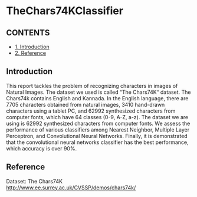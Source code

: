 # TheChars74KClassifier

## CONTENTS
-  [1. Introduction](#1)
-  [2. Reference](#2)

## Introduction <a id='1'></a>

This report tackles the problem of recognizing characters in images of Natural Images. The dataset we used is called “The Chars74K“ dataset. The Chars74k contains English and Kannada. In the English language, there are 7705 characters obtained from natural images, 3410 hand-drawn characters using a tablet PC, and 62992 synthesized characters from computer fonts, which have 64 classes (0-9, A-Z, a-z). The dataset we are using is 62992 synthesized characters from computer fonts. We assess the performance of various classifiers among Nearest Neighbor, Multiple Layer Perceptron, and Convolutional Neural Networks. Finally, it is demonstrated that the convolutional neural networks classifier has the best performance, which accuracy is over 90%.

## Reference <a id='2'></a>

Dataset: The Chars74K http://www.ee.surrey.ac.uk/CVSSP/demos/chars74k/
